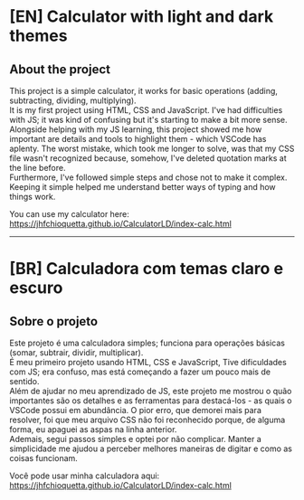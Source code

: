 <h1>[EN] Calculator with light and dark themes</h1>

<h2>About the project</h2>
This project is a simple calculator, it works for basic operations (adding, subtracting, dividing, multiplying).</br>
It is my first project using HTML, CSS and JavaScript. I've had difficulties with JS; it was kind of confusing but it's starting to make a bit more sense.</br>
Alongside helping with my JS learning, this project showed me how important are details and tools to highlight them - which VSCode has aplenty. The worst mistake, which took me longer to solve, was that my CSS file wasn't recognized because, somehow, I've deleted quotation marks at the line before.</br>
Furthermore, I've followed simple steps and chose not to make it complex. Keeping it simple helped me understand better ways of typing and how things work.</br>

You can use my calculator here: https://jhfchioquetta.github.io/CalculatorLD/index-calc.html

_________________________________________________

<h1>[BR] Calculadora com temas claro e escuro</h1>

<h2>Sobre o projeto</h2>
Este projeto é uma calculadora simples; funciona para operações básicas (somar, subtrair, dividir, multiplicar).</br>
É meu primeiro projeto usando HTML, CSS e JavaScript, Tive dificuldades com JS; era confuso, mas está começando a fazer um pouco mais de sentido.</br>
Além de ajudar no meu aprendizado de JS, este projeto me mostrou o quão importantes são os detalhes e as ferramentas para destacá-los - as quais o VSCode possui em abundância. O pior erro, que demorei mais para resolver, foi que meu arquivo CSS não foi reconhecido porque, de alguma forma, eu apaguei as aspas na linha anterior.</br>
Ademais, segui passos simples e optei por não complicar. Manter a simplicidade me ajudou a perceber melhores maneiras de digitar e como as coisas funcionam.</br>

Você pode usar minha calculadora aqui: https://jhfchioquetta.github.io/CalculatorLD/index-calc.html